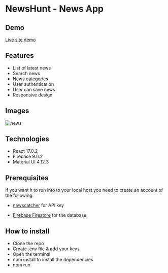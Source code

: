 # NewsHunt - News App

## Demo

[Live site demo](https://newshuntweb.netlify.app/)

## Features

- List of latest news
- Search news
- News categories
- User authentication
- User can save news
- Responsive design

## Images

![news](https://user-images.githubusercontent.com/78843809/135445923-acdc51b7-92eb-4837-9610-bcfd7dbb3879.png)

## Technologies

- React 17.0.2
- Firebase 9.0.2
- Material UI 4.12.3

## Prerequisites

If you want it to run into to your local host you need to create an account of the following:

- [newscatcher](https://newscatcherapi.com/) for API key

- [Firebase Firestore](https://firebase.google.com/) for the database

## How to install

- Clone the repo
- Create .env file & add your keys
- Open the terminal
- npm install to install the dependencies
- npm run
